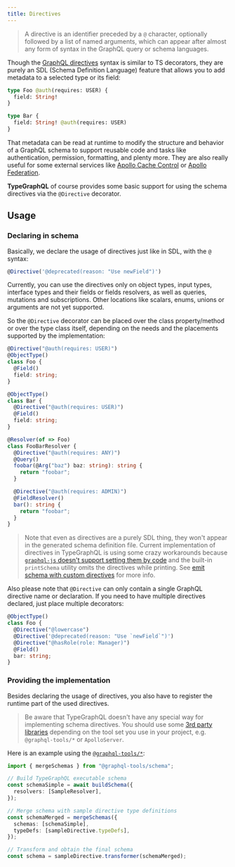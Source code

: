 ```yaml
---
title: Directives
---
```


> A directive is an identifier preceded by a `@` character, optionally followed by a list of named arguments, which can appear after almost any form of syntax in the GraphQL query or schema languages.

Though the [GraphQL directives](https://www.apollographql.com/docs/graphql-tools/schema-directives) syntax is similar to TS decorators, they are purely an SDL (Schema Definition Language) feature that allows you to add metadata to a selected type or its field:

```graphql
type Foo @auth(requires: USER) {
  field: String!
}

type Bar {
  field: String! @auth(requires: USER)
}
```

That metadata can be read at runtime to modify the structure and behavior of a GraphQL schema to support reusable code and tasks like authentication, permission, formatting, and plenty more. They are also really useful for some external services like [Apollo Cache Control](https://www.apollographql.com/docs/apollo-server/performance/caching/#adding-cache-hints-statically-in-your-schema) or [Apollo Federation](https://www.apollographql.com/docs/apollo-server/federation/introduction/#federated-schema-example).

**TypeGraphQL** of course provides some basic support for using the schema directives via the `@Directive` decorator.

## Usage

### Declaring in schema

Basically, we declare the usage of directives just like in SDL, with the `@` syntax:

```ts
@Directive('@deprecated(reason: "Use newField")')
```

Currently, you can use the directives only on object types, input types, interface types and their fields or fields resolvers, as well as queries, mutations and subscriptions. Other locations like scalars, enums, unions or arguments are not yet supported.

So the `@Directive` decorator can be placed over the class property/method or over the type class itself, depending on the needs and the placements supported by the implementation:

```ts
@Directive("@auth(requires: USER)")
@ObjectType()
class Foo {
  @Field()
  field: string;
}

@ObjectType()
class Bar {
  @Directive("@auth(requires: USER)")
  @Field()
  field: string;
}

@Resolver(of => Foo)
class FooBarResolver {
  @Directive("@auth(requires: ANY)")
  @Query()
  foobar(@Arg("baz") baz: string): string {
    return "foobar";
  }

  @Directive("@auth(requires: ADMIN)")
  @FieldResolver()
  bar(): string {
    return "foobar";
  }
}
```

> Note that even as directives are a purely SDL thing, they won't appear in the generated schema definition file. Current implementation of directives in TypeGraphQL is using some crazy workarounds because [`graphql-js` doesn't support setting them by code](https://github.com/graphql/graphql-js/issues/1343) and the built-in `printSchema` utility omits the directives while printing. See [emit schema with custom directives](./emit-schema.md#emit-schema-with-custom-directives) for more info.

Also please note that `@Directive` can only contain a single GraphQL directive name or declaration. If you need to have multiple directives declared, just place multiple decorators:

```ts
@ObjectType()
class Foo {
  @Directive("@lowercase")
  @Directive('@deprecated(reason: "Use `newField`")')
  @Directive("@hasRole(role: Manager)")
  @Field()
  bar: string;
}
```

### Providing the implementation

Besides declaring the usage of directives, you also have to register the runtime part of the used directives.

> Be aware that TypeGraphQL doesn't have any special way for implementing schema directives. You should use some [3rd party libraries](https://the-guild.dev/graphql/tools/docs/schema-directives#implementing-schema-directives) depending on the tool set you use in your project, e.g. `@graphql-tools/*` or `ApolloServer`.

Here is an example using the [`@graphql-tools/*`](https://the-guild.dev/graphql/tools):

```ts
import { mergeSchemas } from "@graphql-tools/schema";

// Build TypeGraphQL executable schema
const schemaSimple = await buildSchema({
  resolvers: [SampleResolver],
});

// Merge schema with sample directive type definitions
const schemaMerged = mergeSchemas({
  schemas: [schemaSimple],
  typeDefs: [sampleDirective.typeDefs],
});

// Transform and obtain the final schema
const schema = sampleDirective.transformer(schemaMerged);
```
